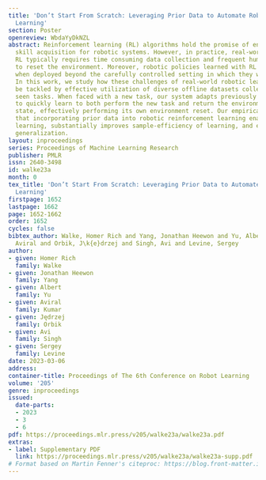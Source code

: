 ```yaml
---
title: 'Don’t Start From Scratch: Leveraging Prior Data to Automate Robotic Reinforcement
  Learning'
section: Poster
openreview: WbdaYyDkNZL
abstract: Reinforcement learning (RL) algorithms hold the promise of enabling autonomous
  skill acquisition for robotic systems. However, in practice, real-world robotic
  RL typically requires time consuming data collection and frequent human intervention
  to reset the environment. Moreover, robotic policies learned with RL often fail
  when deployed beyond the carefully controlled setting in which they were learned.
  In this work, we study how these challenges of real-world robotic learning can all
  be tackled by effective utilization of diverse offline datasets collected from previously
  seen tasks. When faced with a new task, our system adapts previously learned skills
  to quickly learn to both perform the new task and return the environment to an initial
  state, effectively performing its own environment reset. Our empirical results demonstrate
  that incorporating prior data into robotic reinforcement learning enables autonomous
  learning, substantially improves sample-efficiency of learning, and enables better
  generalization.
layout: inproceedings
series: Proceedings of Machine Learning Research
publisher: PMLR
issn: 2640-3498
id: walke23a
month: 0
tex_title: 'Don’t Start From Scratch: Leveraging Prior Data to Automate Robotic Reinforcement
  Learning'
firstpage: 1652
lastpage: 1662
page: 1652-1662
order: 1652
cycles: false
bibtex_author: Walke, Homer Rich and Yang, Jonathan Heewon and Yu, Albert and Kumar,
  Aviral and Orbik, J\k{e}drzej and Singh, Avi and Levine, Sergey
author:
- given: Homer Rich
  family: Walke
- given: Jonathan Heewon
  family: Yang
- given: Albert
  family: Yu
- given: Aviral
  family: Kumar
- given: Jędrzej
  family: Orbik
- given: Avi
  family: Singh
- given: Sergey
  family: Levine
date: 2023-03-06
address:
container-title: Proceedings of The 6th Conference on Robot Learning
volume: '205'
genre: inproceedings
issued:
  date-parts:
  - 2023
  - 3
  - 6
pdf: https://proceedings.mlr.press/v205/walke23a/walke23a.pdf
extras:
- label: Supplementary PDF
  link: https://proceedings.mlr.press/v205/walke23a/walke23a-supp.pdf
# Format based on Martin Fenner's citeproc: https://blog.front-matter.io/posts/citeproc-yaml-for-bibliographies/
---
```

